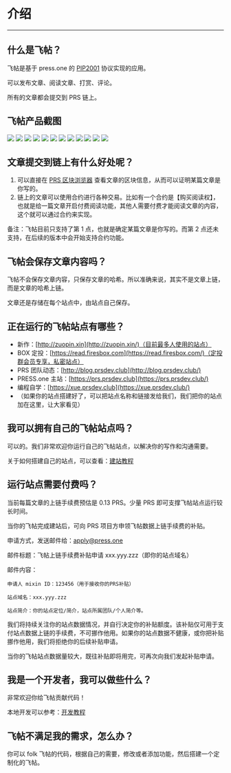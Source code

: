 # 介绍

---

## 什么是飞帖？

飞帖是基于 press.one 的 [PIP2001](/PIP2001/) 协议实现的应用。

可以发布文章、阅读文章、打赏、评论。

所有的文章都会提交到 PRS 链上。

## 飞帖产品截图

![](./images/mobile-1.png)
![](./images/mobile-2.png)
![](./images/pc-1.png)
![](./images/pc-2.png)
![](./images/pc-3.png)
![](./images/pc-4.png)
![](./images/pc-5.png)
![](./images/pc-9.png)
![](./images/pc-6.png)
![](./images/pc-7.png)
![](./images/pc-8.png)
![](./images/pc-10.png)

## 文章提交到链上有什么好处呢？

1. 可以直接在 [PRS 区块浏览器](https://press.one/blockchain/main?type=pip2001) 查看文章的区块信息，从而可以证明某篇文章是你写的。
2. 链上的文章可以使用合约进行各种交易。比如有一个合约是【购买阅读权】，也就是给一篇文章开启付费阅读功能，其他人需要付费才能阅读文章的内容，这个就可以通过合约来实现。

备注：飞帖目前只支持了第 1 点，也就是确定某篇文章是你写的。而第 2 点还未支持，在后续的版本中会开始支持合约功能。

## 飞帖会保存文章内容吗？

飞帖不会保存文章内容，只保存文章的哈希。所以准确来说，其实不是文章上链，而是文章的哈希上链。

文章还是存储在每个站点中，由站点自己保存。

## 正在运行的飞帖站点有哪些？

- 新作：[http://zuopin.xin](http://zuopin.xin/)（目前最多人使用的站点）
- BOX 定投：[https://read.firesbox.com](https://read.firesbox.com/)（定投群会员专享，私密站点）
- PRS 团队动态：[http://blog.prsdev.club](http://blog.prsdev.club/)
- PRESS.one 主站：[https://prs.prsdev.club](https://prs.prsdev.club/)
- 编程自学：[https://xue.prsdev.club](https://xue.prsdev.club/)
- （如果你的站点搭建好了，可以把站点名称和链接发给我们，我们把你的站点加在这里，让大家看见）

## 我可以拥有自己的飞帖站点吗？

可以的。我们非常欢迎你运行自己的飞帖站点，以解决你的写作和沟通需要。

关于如何搭建自己的站点，可以查看：[建站教程](/flying-pub/建站教程)

## 运行站点需要付费吗？

当前每篇文章的上链手续费预估是 0.13 PRS。少量 PRS 即可支撑飞帖站点运行较长时间。

当你的飞帖完成建站后，可向 PRS 项目方申领飞帖数据上链手续费的补贴。

申请方式，发送邮件给：apply@press.one

邮件标题：飞帖上链手续费补贴申请 xxx.yyy.zzz（即你的站点域名）

邮件内容：

```
申请人 mixin ID：123456（用于接收你的PRS补贴）

站点域名：xxx.yyy.zzz

站点简介：你的站点定位/简介，站点所属团队/个人简介等。
```

我们将持续关注你的站点数据情况，并自行决定你的补贴额度。该补贴仅可用于支付站点数据上链的手续费，不可挪作他用。如果你的站点数据不健康，或你把补贴挪作他用，我们将拒绝你的后续补贴申请。

当你的飞帖站点数据量较大，既往补贴即将用完，可再次向我们发起补贴申请。

## 我是一个开发者，我可以做些什么？

非常欢迎你给飞帖贡献代码！

本地开发可以参考：[开发教程](/flying-pub/开发教程)

## 飞帖不满足我的需求，怎么办？

你可以 folk 飞帖的代码，根据自己的需要，修改或者添加功能，然后搭建一个定制化的飞帖。
